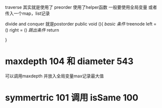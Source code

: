 traverse 其实就是使用了 preorder 使用了helper函数 一般要使用全局变量 或者传入一个map，list记录

divide and conquer 就是postorder 
 public void (){
  *basic 条件*
 treenode left  = ()
          right = ()
   *跳出条件*
   return 
      
 }



# maxdepth 104 和 diameter 543
 可以调用maxdepth 并放入全局变量max记录最大值
 
# symmertric 101 调用 isSame 100

# 
